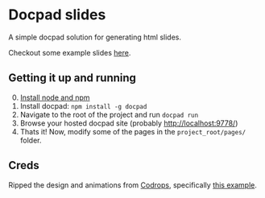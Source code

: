 # Docpad slides

A simple docpad solution for generating html slides.

Checkout some example slides [here](http://jmyrland.github.com/Slides).

## Getting it up and running
0. [Install node and npm](http://nodejs.org/)
1. Install docpad: `npm install -g docpad`
2. Navigate to the root of the project and run `docpad run` 
3. Browse your hosted docpad site (probably [http://localhost:9778/](http://localhost:9778/))
3. Thats it! Now, modify some of the pages in the `project_root/pages/` folder.

## Creds
Ripped the design and animations from [Codrops](http://tympanus.net/codrops/), specifically [this example](http://tympanus.net/codrops/2013/05/07/a-collection-of-page-transitions/]).
